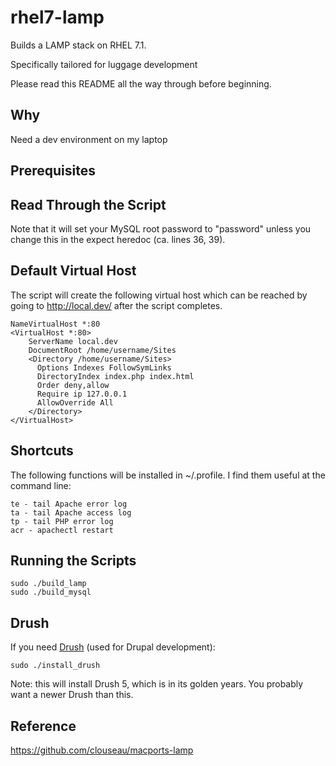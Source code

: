 rhel7-lamp
=============

Builds a LAMP stack on RHEL 7.1.  

Specifically tailored for luggage development

Please read this README all the way through before beginning.

Why
---
Need a dev environment on my laptop

Prerequisites
-------------


Read Through the Script
-----------------------

Note that it will set your MySQL root password to "password" unless you
change this in the expect heredoc (ca. lines 36, 39).

Default Virtual Host
--------------------

The script will create the following virtual host which can be reached by
going to http://local.dev/ after the script completes.

```
NameVirtualHost *:80
<VirtualHost *:80>
    ServerName local.dev
    DocumentRoot /home/username/Sites
    <Directory /home/username/Sites>
      Options Indexes FollowSymLinks
      DirectoryIndex index.php index.html
      Order deny,allow
      Require ip 127.0.0.1
      AllowOverride All
    </Directory>
</VirtualHost>
```

Shortcuts
---------

The following functions will be installed in ~/.profile. I find them useful
at the command line:

```
te - tail Apache error log
ta - tail Apache access log
tp - tail PHP error log
acr - apachectl restart
```

Running the Scripts
-------------------

```
sudo ./build_lamp
sudo ./build_mysql
```

Drush
-----

If you need [Drush](http://drush.ws) (used for Drupal development):

```
sudo ./install_drush
```

Note: this will install Drush 5, which is in its golden years. You probably
want a newer Drush than this.

Reference
---------
https://github.com/clouseau/macports-lamp

